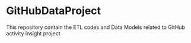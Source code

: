 # GitHubDataProject
This repository contain the ETL codes and Data Models related to GitHub activity insight project
